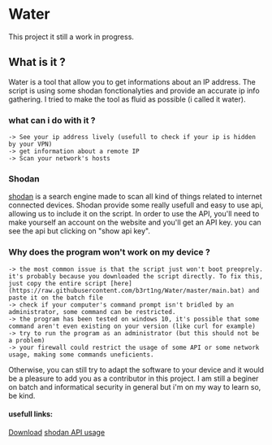 # Water
This project it still a work in progress.


## What is it ?
Water is a tool that allow you to get informations about an IP address.
The script is using some shodan fonctionalyties and provide an accurate ip info gathering.
I tried to make the tool as fluid as possible (i called it water).

### what can i do with it ?
```
-> See your ip address lively (usefull to check if your ip is hidden by your VPN)
-> get information about a remote IP
-> Scan your network's hosts
```

### Shodan
[shodan](https://www.shodan.io/) is a search engine made to scan all kind of things related to internet connected devices.
Shodan provide some really usefull and easy to use api, allowing us to include it on the script. In order to use the API, you'll need to make yourself an account on the website and you'll get an API key. you can see the api but clicking on "show api key".

### Why does the program won't work on my device ?
```
-> the most common issue is that the script just won't boot preoprely. it's probably because you downloaded the script directly. To fix this, just copy the entire script [here](https://raw.githubusercontent.com/b3rt1ng/Water/master/main.bat) and paste it on the batch file
-> check if your computer's command prompt isn't bridled by an administrator, some command can be restricted.
-> the program has been tested on windows 10, it's possible that some command aren't even existing on your version (like curl for example)
-> try to run the program as an administrator (but this should not be a problem)
-> your firewall could restrict the usage of some API or some network usage, making some commands uneficients.
```
Otherwise, you can still try to adapt the software to your device and it would be a pleasure to add you as a contributor in this project.
I am still a beginer on batch and informatical security in general but i'm on my way to learn so, be kind.

#### usefull links:
[Download](https://github.com/b3rt1ng/Water/files/3311720/water.zip)
[shodan API usage](https://developer.shodan.io/api)

